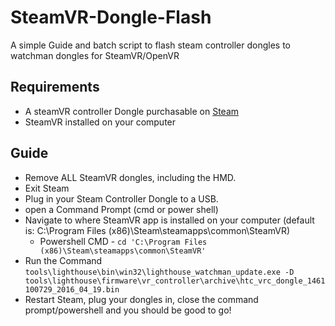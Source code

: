 # SteamVR-Dongle-Flash
A simple Guide and batch script to flash steam controller dongles to watchman dongles for SteamVR/OpenVR

## Requirements

- A steamVR controller Dongle purchasable on [Steam](https://store.steampowered.com/app/530260/Steam_Controller_Wireless_Receiver/)
- SteamVR installed on your computer

## Guide

- Remove ALL SteamVR dongles, including the HMD.
- Exit Steam
- Plug in your Steam Controller Dongle to a USB.
- open a Command Prompt (cmd or power shell)
- Navigate to where SteamVR app is installed on your computer (default is: C:\Program Files (x86)\Steam\steamapps\common\SteamVR)
  - Powershell CMD - `cd 'C:\Program Files (x86)\Steam\steamapps\common\SteamVR'`
- Run the Command `tools\lighthouse\bin\win32\lighthouse_watchman_update.exe -D tools\lighthouse\firmware\vr_controller\archive\htc_vrc_dongle_1461100729_2016_04_19.bin`
- Restart Steam, plug your dongles in, close the command prompt/powershell and you should be good to go!
